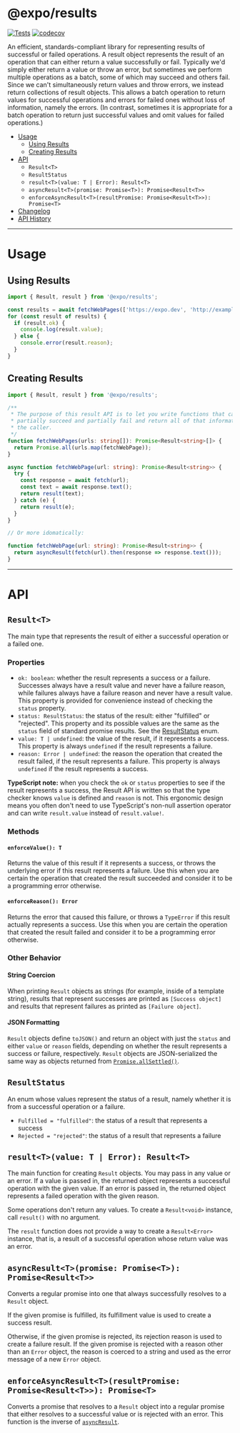 # @expo/results
[![Tests](https://github.com/expo/results/workflows/Tests/badge.svg)](https://github.com/expo/results/actions?query=branch%3Amaster)
[![codecov](https://codecov.io/gh/expo/results/branch/master/graph/badge.svg)](https://codecov.io/gh/expo/results)

An efficient, standards-compliant library for representing results of successful or failed operations. A result object represents the result of an operation that can either return a value successfully or fail. Typically we'd simply either return a value or throw an error, but sometimes we perform multiple operations as a batch, some of which may succeed and others fail. Since we can't simultaneously return values and throw errors, we instead return collections of result objects. This allows a batch operation to return values for successful operations and errors for failed ones without loss of information, namely the errors. (In contrast, sometimes it is appropriate for a batch operation to return just successful values and omit values for failed operations.)

- [Usage](#usage)
  - [Using Results](#using-results)
  - [Creating Results](#creating-results)
- [API](#api)
  - `Result<T>`
  - `ResultStatus`
  - `result<T>(value: T | Error): Result<T>`
  - `asyncResult<T>(promise: Promise<T>): Promise<Result<T>>`
  - `enforceAsyncResult<T>(resultPromise: Promise<Result<T>>): Promise<T>`
- [Changelog](./CHANGELOG.md)
- [API History](./API_HISTORY.md)

---

# Usage

## Using Results

```ts
import { Result, result } from '@expo/results';

const results = await fetchWebPages(['https://expo.dev', 'http://example.com']);
for (const result of results) {
  if (result.ok) {
    console.log(result.value);
  } else {
    console.error(result.reason);
  }
}
```

## Creating Results

```ts
import { Result, result } from '@expo/results';

/**
 * The purpose of this result API is to let you write functions that can
 * partially succeed and partially fail and return all of that information to
 * the caller.
 */
function fetchWebPages(urls: string[]): Promise<Result<string>[]> {
  return Promise.all(urls.map(fetchWebPage));
}

async function fetchWebPage(url: string): Promise<Result<string>> {
  try {
    const response = await fetch(url);
    const text = await response.text();
    return result(text);
  } catch (e) {
    return result(e);
  }
}

// Or more idomatically:

function fetchWebPage(url: string): Promise<Result<string>> {
  return asyncResult(fetch(url).then(response => response.text()));
}
```

---

# API

## `Result<T>`

The main type that represents the result of either a successful operation or a failed one.

### Properties
- `ok: boolean`: whether the result represents a success or a failure. Successes always have a result value and never have a failure reason, while failures always have a failure reason and never have a result value. This property is provided for convenience instead of checking the `status` property.
- `status: ResultStatus`: the status of the result: either "fulfilled" or "rejected". This property and its possible values are the same as the `status` field of standard promise results. See the [ResultStatus](#resultstatus) enum.
- `value: T | undefined`: the value of the result, if it represents a success. This property is always `undefined` if the result represents a failure.
- `reason: Error | undefined`: the reason the operation that created the result failed, if the result represents a failure. This property is always `undefined` if the result represents a success.

**TypeScript note:** when you check the `ok` or `status` properties to see if the result represents a success, the Result API is written so that the type checker knows `value` is defined and `reason` is not. This ergonomic design means you often don't need to use TypeScript's non-null assertion operator and can write `result.value` instead of `result.value!`.

### Methods

#### `enforceValue(): T`

Returns the value of this result if it represents a success, or throws the underlying error if this result represents a failure. Use this when you are certain the operation that created the result succeeded and consider it to be a programming error otherwise.

#### `enforceReason(): Error`

Returns the error that caused this failure, or throws a `TypeError` if this result actually represents a success. Use this when you are certain the operation that created the result failed and consider it to be a programming error otherwise.

### Other Behavior

#### String Coercion

When printing `Result` objects as strings (for example, inside of a template string), results that represent successes are printed as `[Success object]` and results that represent failures as printed as `[Failure object]`.

#### JSON Formatting

`Result` objects define `toJSON()` and return an object with just the `status` and either `value` or `reason` fields, depending on whether the result represents a success or failure, respectively. `Result` objects are JSON-serialized the same way as objects returned from [`Promise.allSettled()`](https://developer.mozilla.org/en-US/docs/Web/JavaScript/Reference/Global_Objects/Promise/allSettled).

## `ResultStatus`

An enum whose values represent the status of a result, namely whether it is from a successful operation or a failure.

- `Fulfilled = "fulfilled"`: the status of a result that represents a success
- `Rejected = "rejected"`: the status of a result that represents a failure

## `result<T>(value: T | Error): Result<T>`

The main function for creating `Result` objects. You may pass in any value or an error. If a value is passed in, the returned object represents a successful operation with the given value. If an error is passed in, the returned object represents a failed operation with the given reason.

Some operations don't return any values. To create a `Result<void>` instance, call `result()` with no argument.

The `result` function does not provide a way to create a `Result<Error>` instance, that is, a result of a successful operation whose return value was an error.

## `asyncResult<T>(promise: Promise<T>): Promise<Result<T>>`

Converts a regular promise into one that always successfully resolves to a `Result` object.

If the given promise is fulfilled, its fulfillment value is used to create a success result.

Otherwise, if the given promise is rejected, its rejection reason is used to create a failure result. If the given promise is rejected with a reason other than an `Error` object, the reason is coerced to a string and used as the error message of a new `Error` object.

## `enforceAsyncResult<T>(resultPromise: Promise<Result<T>>): Promise<T>`

Converts a promise that resolves to a `Result` object into a regular promise that either resolves to a successful value or is rejected with an error. This function is the inverse of [`asyncResult`](#asyncresult).
